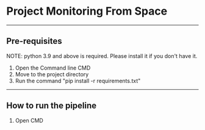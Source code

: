 # Project Monitoring From Space

---

## Pre-requisites

NOTE: python 3.9 and above is required. Please install it if you don't have it.

1. Open the Command line CMD
2. Move to the project directory
3. Run the command "pip install -r requirements.txt"

---

## How to run the pipeline

1. Open CMD
